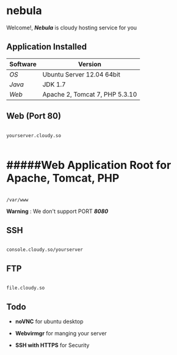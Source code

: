 nebula
======


Welcome!, **_Nebula_** is cloudy hosting service for you





## Application Installed

Software | Version
--- | --- 
*OS* | Ubuntu Server 12.04 64bit
*Java* | JDK 1.7
*Web* | Apache 2, Tomcat 7, PHP 5.3.10





## Web (Port 80)


```

yourserver.cloudy.so


```

#####Web Application Root for Apache, Tomcat, PHP
=================================================


```

/var/www

```

**Warning** : We don't support PORT **_8080_**





## SSH


```

console.cloudy.so/yourserver

```





## FTP


```

file.cloudy.so

```





## Todo

- **noVNC** for ubuntu desktop

- **Webvirmgr** for manging your server

- **SSH with HTTPS** for Security









